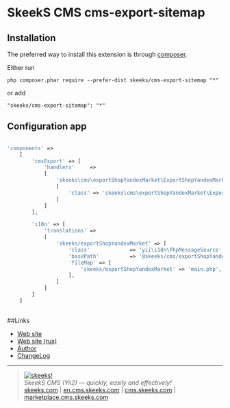 SkeekS CMS cms-export-sitemap
===================================

Installation
------------

The preferred way to install this extension is through [composer](http://getcomposer.org/download/).

Either run

```
php composer.phar require --prefer-dist skeeks/cms-export-sitemap "*"
```

or add

```
"skeeks/cms-export-sitemap": "*"
```

Configuration app
----------

```php

'components' =>
    [
        'cmsExport' => [
            'handlers'     =>
            [
                'skeeks\cms\exportShopYandexMarket\ExportShopYandexMarketHandler' =>
                [
                    'class' => 'skeeks\cms\exportShopYandexMarket\ExportShopYandexMarketHandler'
                ]
            ]
        ],

        'i18n' => [
            'translations' =>
            [
                'skeeks/exportShopYandexMarket' => [
                    'class'             => 'yii\i18n\PhpMessageSource',
                    'basePath'          => '@skeeks/cms/exportShopYandexMarket/messages',
                    'fileMap' => [
                        'skeeks/exportShopYandexMarket' => 'main.php',
                    ],
                ]
            ]
        ]
    ]
    
```

##Links
* [Web site](http://en.cms.skeeks.com)
* [Web site (rus)](http://cms.skeeks.com)
* [Author](http://skeeks.com)
* [ChangeLog](https://github.com/skeeks-cms/cms-export-shop-yandex-market/blob/master/CHANGELOG.md)


___

> [![skeeks!](https://gravatar.com/userimage/74431132/13d04d83218593564422770b616e5622.jpg)](http://skeeks.com)  
<i>SkeekS CMS (Yii2) — quickly, easily and effectively!</i>  
[skeeks.com](http://skeeks.com) | [en.cms.skeeks.com](http://en.cms.skeeks.com) | [cms.skeeks.com](http://cms.skeeks.com) | [marketplace.cms.skeeks.com](http://marketplace.cms.skeeks.com)



